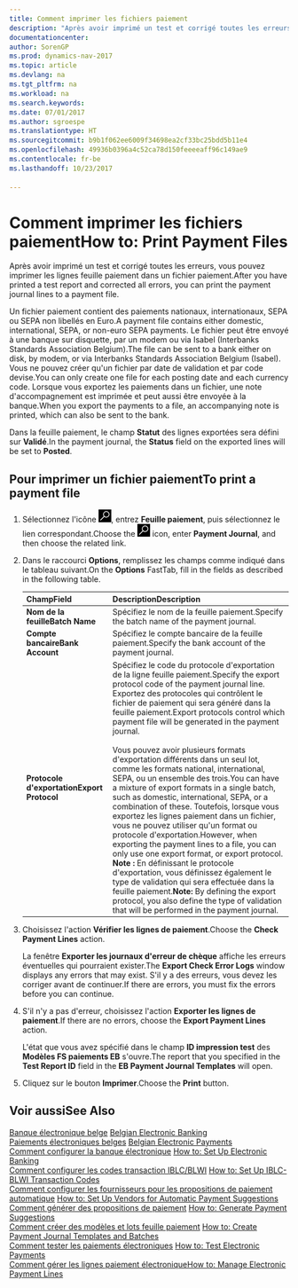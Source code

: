 ```yaml
---
title: Comment imprimer les fichiers paiement
description: "Après avoir imprimé un test et corrigé toutes les erreurs, vous pouvez imprimer les lignes feuille paiement dans un fichier paiement."
documentationcenter: 
author: SorenGP
ms.prod: dynamics-nav-2017
ms.topic: article
ms.devlang: na
ms.tgt_pltfrm: na
ms.workload: na
ms.search.keywords: 
ms.date: 07/01/2017
ms.author: sgroespe
ms.translationtype: HT
ms.sourcegitcommit: b9b1f062ee6009f34698ea2cf33bc25bdd5b11e4
ms.openlocfilehash: 49936b0396a4c52ca78d150feeeeaff96c149ae9
ms.contentlocale: fr-be
ms.lasthandoff: 10/23/2017

---
```

# <a name="how-to-print-payment-files"></a><span data-ttu-id="2b43e-103">Comment imprimer les fichiers paiement</span><span class="sxs-lookup"><span data-stu-id="2b43e-103">How to: Print Payment Files</span></span>
<span data-ttu-id="2b43e-104">Après avoir imprimé un test et corrigé toutes les erreurs, vous pouvez imprimer les lignes feuille paiement dans un fichier paiement.</span><span class="sxs-lookup"><span data-stu-id="2b43e-104">After you have printed a test report and corrected all errors, you can print the payment journal lines to a payment file.</span></span>  

<span data-ttu-id="2b43e-105">Un fichier paiement contient des paiements nationaux, internationaux, SEPA ou SEPA non libellés en Euro.</span><span class="sxs-lookup"><span data-stu-id="2b43e-105">A payment file contains either domestic, international, SEPA, or non-euro SEPA payments.</span></span> <span data-ttu-id="2b43e-106">Le fichier peut être envoyé à une banque sur disquette, par un modem ou via Isabel (Interbanks Standards Association Belgium).</span><span class="sxs-lookup"><span data-stu-id="2b43e-106">The file can be sent to a bank either on disk, by modem, or via Interbanks Standards Association Belgium (Isabel).</span></span> <span data-ttu-id="2b43e-107">Vous ne pouvez créer qu'un fichier par date de validation et par code devise.</span><span class="sxs-lookup"><span data-stu-id="2b43e-107">You can only create one file for each posting date and each currency code.</span></span> <span data-ttu-id="2b43e-108">Lorsque vous exportez les paiements dans un fichier, une note d'accompagnement est imprimée et peut aussi être envoyée à la banque.</span><span class="sxs-lookup"><span data-stu-id="2b43e-108">When you export the payments to a file, an accompanying note is printed, which can also be sent to the bank.</span></span>  

<span data-ttu-id="2b43e-109">Dans la feuille paiement, le champ **Statut** des lignes exportées sera défini sur **Validé**.</span><span class="sxs-lookup"><span data-stu-id="2b43e-109">In the payment journal, the **Status** field on the exported lines will be set to **Posted**.</span></span>  

## <a name="to-print-a-payment-file"></a><span data-ttu-id="2b43e-110">Pour imprimer un fichier paiement</span><span class="sxs-lookup"><span data-stu-id="2b43e-110">To print a payment file</span></span>  

1.  <span data-ttu-id="2b43e-111">Sélectionnez l'icône ![Rechercher une page ou un état](../../media/ui-search/search_small.png "icône Rechercher une page ou un état"), entrez **Feuille paiement**, puis sélectionnez le lien correspondant.</span><span class="sxs-lookup"><span data-stu-id="2b43e-111">Choose the ![Search for Page or Report](../../media/ui-search/search_small.png "Search for Page or Report icon") icon, enter **Payment Journal**, and then choose the related link.</span></span>  
2.  <span data-ttu-id="2b43e-112">Dans le raccourci **Options**, remplissez les champs comme indiqué dans le tableau suivant.</span><span class="sxs-lookup"><span data-stu-id="2b43e-112">On the **Options** FastTab, fill in the fields as described in the following table.</span></span>  

    |<span data-ttu-id="2b43e-113">Champ</span><span class="sxs-lookup"><span data-stu-id="2b43e-113">Field</span></span>|<span data-ttu-id="2b43e-114">Description</span><span class="sxs-lookup"><span data-stu-id="2b43e-114">Description</span></span>|  
    |---------------------------------|---------------------------------------|  
    |<span data-ttu-id="2b43e-115">**Nom de la feuille**</span><span class="sxs-lookup"><span data-stu-id="2b43e-115">**Batch Name**</span></span>|<span data-ttu-id="2b43e-116">Spécifiez le nom de la feuille paiement.</span><span class="sxs-lookup"><span data-stu-id="2b43e-116">Specify the batch name of the payment journal.</span></span>|  
    |<span data-ttu-id="2b43e-117">**Compte bancaire**</span><span class="sxs-lookup"><span data-stu-id="2b43e-117">**Bank Account**</span></span>|<span data-ttu-id="2b43e-118">Spécifiez le compte bancaire de la feuille paiement.</span><span class="sxs-lookup"><span data-stu-id="2b43e-118">Specify the bank account of the payment journal.</span></span>|  
    |<span data-ttu-id="2b43e-119">**Protocole d'exportation**</span><span class="sxs-lookup"><span data-stu-id="2b43e-119">**Export Protocol**</span></span>|<span data-ttu-id="2b43e-120">Spécifiez le code du protocole d'exportation de la ligne feuille paiement.</span><span class="sxs-lookup"><span data-stu-id="2b43e-120">Specify the export protocol code of the payment journal line.</span></span> <span data-ttu-id="2b43e-121">Exportez des protocoles qui contrôlent le fichier de paiement qui sera généré dans la feuille paiement.</span><span class="sxs-lookup"><span data-stu-id="2b43e-121">Export protocols control which payment file will be generated in the payment journal.</span></span><br /><br /> <span data-ttu-id="2b43e-122">Vous pouvez avoir plusieurs formats d'exportation différents dans un seul lot, comme les formats national, international, SEPA, ou un ensemble des trois.</span><span class="sxs-lookup"><span data-stu-id="2b43e-122">You can have a mixture of export formats in a single batch, such as domestic, international, SEPA, or a combination of these.</span></span> <span data-ttu-id="2b43e-123">Toutefois, lorsque vous exportez les lignes paiement dans un fichier, vous ne pouvez utiliser qu'un format ou protocole d'exportation.</span><span class="sxs-lookup"><span data-stu-id="2b43e-123">However, when exporting the payment lines to a file, you can only use one export format, or export protocol.</span></span> <span data-ttu-id="2b43e-124">**Note :**  En définissant le protocole d'exportation, vous définissez également le type de validation qui sera effectuée dans la feuille paiement.</span><span class="sxs-lookup"><span data-stu-id="2b43e-124">**Note:**  By defining the export protocol, you also define the type of validation that will be performed in the payment journal.</span></span>|  

3.  <span data-ttu-id="2b43e-125">Choisissez l'action **Vérifier les lignes de paiement**.</span><span class="sxs-lookup"><span data-stu-id="2b43e-125">Choose the **Check Payment Lines** action.</span></span>

    <span data-ttu-id="2b43e-126">La fenêtre **Exporter les journaux d'erreur de chèque** affiche les erreurs éventuelles qui pourraient exister.</span><span class="sxs-lookup"><span data-stu-id="2b43e-126">The **Export Check Error Logs** window displays any errors that may exist.</span></span> <span data-ttu-id="2b43e-127">S'il y a des erreurs, vous devez les corriger avant de continuer.</span><span class="sxs-lookup"><span data-stu-id="2b43e-127">If there are errors, you must fix the errors before you can continue.</span></span>

4. <span data-ttu-id="2b43e-128">S'il n'y a pas d'erreur, choisissez l'action **Exporter les lignes de paiement**.</span><span class="sxs-lookup"><span data-stu-id="2b43e-128">If there are no errors, choose the **Export Payment Lines** action.</span></span>  

    <span data-ttu-id="2b43e-129">L'état que vous avez spécifié dans le champ **ID impression test** des **Modèles FS paiements EB** s'ouvre.</span><span class="sxs-lookup"><span data-stu-id="2b43e-129">The report that you specified in the **Test Report ID** field in the **EB Payment Journal Templates** will open.</span></span>  

5.  <span data-ttu-id="2b43e-130">Cliquez sur le bouton **Imprimer**.</span><span class="sxs-lookup"><span data-stu-id="2b43e-130">Choose the **Print** button.</span></span>  

## <a name="see-also"></a><span data-ttu-id="2b43e-131">Voir aussi</span><span class="sxs-lookup"><span data-stu-id="2b43e-131">See Also</span></span>  
 <span data-ttu-id="2b43e-132">[Banque électronique belge](belgian-electronic-banking.md) </span><span class="sxs-lookup"><span data-stu-id="2b43e-132">[Belgian Electronic Banking](belgian-electronic-banking.md) </span></span>  
 <span data-ttu-id="2b43e-133">[Paiements électroniques belges](belgian-electronic-payments.md) </span><span class="sxs-lookup"><span data-stu-id="2b43e-133">[Belgian Electronic Payments](belgian-electronic-payments.md) </span></span>  
 <span data-ttu-id="2b43e-134">[Comment configurer la banque électronique](how-to-set-up-electronic-banking.md) </span><span class="sxs-lookup"><span data-stu-id="2b43e-134">[How to: Set Up Electronic Banking](how-to-set-up-electronic-banking.md) </span></span>  
 <span data-ttu-id="2b43e-135">[Comment configurer les codes transaction IBLC/BLWI](how-to-set-up-iblc-blwi-transaction-codes.md) </span><span class="sxs-lookup"><span data-stu-id="2b43e-135">[How to: Set Up IBLC-BLWI Transaction Codes](how-to-set-up-iblc-blwi-transaction-codes.md) </span></span>  
 <span data-ttu-id="2b43e-136">[Comment configurer les fournisseurs pour les propositions de paiement automatique](how-to-set-up-vendors-for-automatic-payment-suggestions.md) </span><span class="sxs-lookup"><span data-stu-id="2b43e-136">[How to: Set Up Vendors for Automatic Payment Suggestions](how-to-set-up-vendors-for-automatic-payment-suggestions.md) </span></span>  
 <span data-ttu-id="2b43e-137">[Comment générer des propositions de paiement](how-to-generate-payment-suggestions.md) </span><span class="sxs-lookup"><span data-stu-id="2b43e-137">[How to: Generate Payment Suggestions](how-to-generate-payment-suggestions.md) </span></span>  
 <span data-ttu-id="2b43e-138">[Comment créer des modèles et lots feuille paiement](how-to-create-payment-journal-templates-and-batches.md) </span><span class="sxs-lookup"><span data-stu-id="2b43e-138">[How to: Create Payment Journal Templates and Batches](how-to-create-payment-journal-templates-and-batches.md) </span></span>  
 <span data-ttu-id="2b43e-139">[Comment tester les paiements électroniques](how-to-test-electronic-payments.md) </span><span class="sxs-lookup"><span data-stu-id="2b43e-139">[How to: Test Electronic Payments](how-to-test-electronic-payments.md) </span></span>  
 [<span data-ttu-id="2b43e-140">Comment gérer les lignes paiement électronique</span><span class="sxs-lookup"><span data-stu-id="2b43e-140">How to: Manage Electronic Payment Lines</span></span>](how-to-manage-electronic-payment-lines.md)


